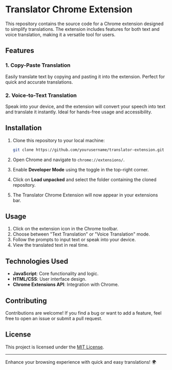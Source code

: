 # Translator Chrome Extension

This repository contains the source code for a Chrome extension designed to simplify translations. The extension includes features for both text and voice translation, making it a versatile tool for users.

## Features

### 1. **Copy-Paste Translation**
Easily translate text by copying and pasting it into the extension. Perfect for quick and accurate translations.

### 2. **Voice-to-Text Translation**
Speak into your device, and the extension will convert your speech into text and translate it instantly. Ideal for hands-free usage and accessibility.

## Installation

1. Clone this repository to your local machine:
   ```bash
   git clone https://github.com/yourusername/translator-extension.git
   ```

2. Open Chrome and navigate to `chrome://extensions/`.

3. Enable **Developer Mode** using the toggle in the top-right corner.

4. Click on **Load unpacked** and select the folder containing the cloned repository.

5. The Translator Chrome Extension will now appear in your extensions bar.

## Usage

1. Click on the extension icon in the Chrome toolbar.
2. Choose between "Text Translation" or "Voice Translation" mode.
3. Follow the prompts to input text or speak into your device.
4. View the translated text in real time.

## Technologies Used
- **JavaScript**: Core functionality and logic.
- **HTML/CSS**: User interface design.
- **Chrome Extensions API**: Integration with Chrome.

## Contributing
Contributions are welcome! If you find a bug or want to add a feature, feel free to open an issue or submit a pull request.

## License
This project is licensed under the [MIT License](LICENSE).

---

Enhance your browsing experience with quick and easy translations! 🌍
